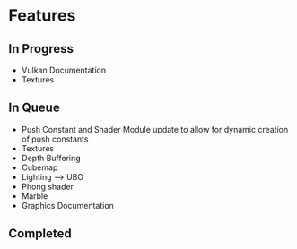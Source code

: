 # Features

## In Progress
- Vulkan Documentation
- Textures

## In Queue
- Push Constant and Shader Module update to allow for dynamic creation of push constants
- Textures
- Depth Buffering
- Cubemap
- Lighting --> UBO
- Phong shader
- Marble
- Graphics Documentation

## Completed
